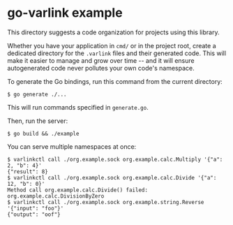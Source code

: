 # go-varlink example

This directory suggests a code organization for projects using this library.

Whether you have your application in `cmd/` or in the project root, create a
dedicated directory for the `.varlink` files and their generated code. This
will make it easier to manage and grow over time -- and it will ensure
autogenerated code never pollutes your own code's namespace.

To generate the Go bindings, run this command from the current directory:

```shell
$ go generate ./...
```

This will run commands specified in `generate.go`.

Then, run the server:

```shell
$ go build && ./example
```

You can serve multiple namespaces at once:

```shell
$ varlinkctl call ./org.example.sock org.example.calc.Multiply '{"a": 2, "b": 4}'
{"result": 8}
$ varlinkctl call ./org.example.sock org.example.calc.Divide '{"a": 12, "b": 0}'
Method call org.example.calc.Divide() failed: org.example.calc.DivisionByZero
$ varlinkctl call ./org.example.sock org.example.string.Reverse '{"input": "foo"}'
{"output": "oof"}
```

